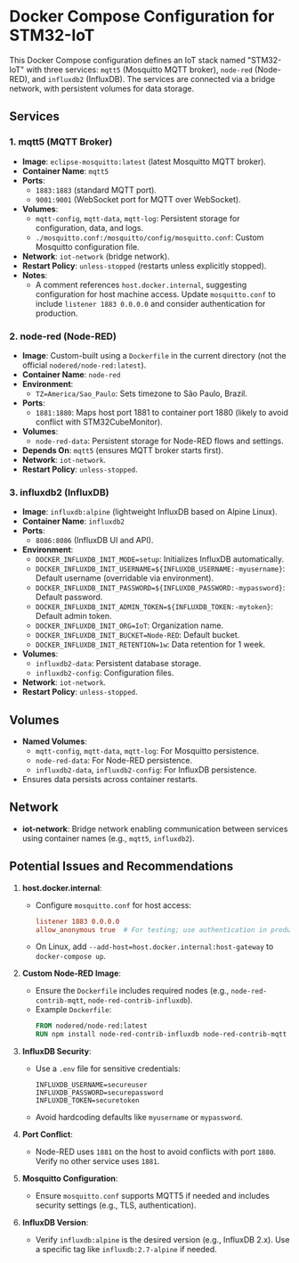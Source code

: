 

# Docker Compose Configuration for STM32-IoT

This Docker Compose configuration defines an IoT stack named "STM32-IoT" with three services: `mqtt5` (Mosquitto MQTT broker), `node-red` (Node-RED), and `influxdb2` (InfluxDB). The services are connected via a bridge network, with persistent volumes for data storage.

## Services

### 1. mqtt5 (MQTT Broker)
- **Image**: `eclipse-mosquitto:latest` (latest Mosquitto MQTT broker).
- **Container Name**: `mqtt5`
- **Ports**:
  - `1883:1883` (standard MQTT port).
  - `9001:9001` (WebSocket port for MQTT over WebSocket).
- **Volumes**:
  - `mqtt-config`, `mqtt-data`, `mqtt-log`: Persistent storage for configuration, data, and logs.
  - `./mosquitto.conf:/mosquitto/config/mosquitto.conf`: Custom Mosquitto configuration file.
- **Network**: `iot-network` (bridge network).
- **Restart Policy**: `unless-stopped` (restarts unless explicitly stopped).
- **Notes**:
  - A comment references `host.docker.internal`, suggesting configuration for host machine access. Update `mosquitto.conf` to include `listener 1883 0.0.0.0` and consider authentication for production.

### 2. node-red (Node-RED)
- **Image**: Custom-built using a `Dockerfile` in the current directory (not the official `nodered/node-red:latest`).
- **Container Name**: `node-red`
- **Environment**:
  - `TZ=America/Sao_Paulo`: Sets timezone to São Paulo, Brazil.
- **Ports**:
  - `1881:1880`: Maps host port 1881 to container port 1880 (likely to avoid conflict with STM32CubeMonitor).
- **Volumes**:
  - `node-red-data`: Persistent storage for Node-RED flows and settings.
- **Depends On**: `mqtt5` (ensures MQTT broker starts first).
- **Network**: `iot-network`.
- **Restart Policy**: `unless-stopped`.

### 3. influxdb2 (InfluxDB)
- **Image**: `influxdb:alpine` (lightweight InfluxDB based on Alpine Linux).
- **Container Name**: `influxdb2`
- **Ports**:
  - `8086:8086` (InfluxDB UI and API).
- **Environment**:
  - `DOCKER_INFLUXDB_INIT_MODE=setup`: Initializes InfluxDB automatically.
  - `DOCKER_INFLUXDB_INIT_USERNAME=${INFLUXDB_USERNAME:-myusername}`: Default username (overridable via environment).
  - `DOCKER_INFLUXDB_INIT_PASSWORD=${INFLUXDB_PASSWORD:-mypassword}`: Default password.
  - `DOCKER_INFLUXDB_INIT_ADMIN_TOKEN=${INFLUXDB_TOKEN:-mytoken}`: Default admin token.
  - `DOCKER_INFLUXDB_INIT_ORG=IoT`: Organization name.
  - `DOCKER_INFLUXDB_INIT_BUCKET=Node-RED`: Default bucket.
  - `DOCKER_INFLUXDB_INIT_RETENTION=1w`: Data retention for 1 week.
- **Volumes**:
  - `influxdb2-data`: Persistent database storage.
  - `influxdb2-config`: Configuration files.
- **Network**: `iot-network`.
- **Restart Policy**: `unless-stopped`.

## Volumes
- **Named Volumes**:
  - `mqtt-config`, `mqtt-data`, `mqtt-log`: For Mosquitto persistence.
  - `node-red-data`: For Node-RED persistence.
  - `influxdb2-data`, `influxdb2-config`: For InfluxDB persistence.
- Ensures data persists across container restarts.

## Network
- **iot-network**: Bridge network enabling communication between services using container names (e.g., `mqtt5`, `influxdb2`).

## Potential Issues and Recommendations

1. **host.docker.internal**:
   - Configure `mosquitto.conf` for host access:
     ```conf
     listener 1883 0.0.0.0
     allow_anonymous true  # For testing; use authentication in production
     ```
   - On Linux, add `--add-host=host.docker.internal:host-gateway` to `docker-compose up`.

2. **Custom Node-RED Image**:
   - Ensure the `Dockerfile` includes required nodes (e.g., `node-red-contrib-mqtt`, `node-red-contrib-influxdb`).
   - Example `Dockerfile`:
     ```dockerfile
     FROM nodered/node-red:latest
     RUN npm install node-red-contrib-influxdb node-red-contrib-mqtt
     ```

3. **InfluxDB Security**:
   - Use a `.env` file for sensitive credentials:
     ```env
     INFLUXDB_USERNAME=secureuser
     INFLUXDB_PASSWORD=securepassword
     INFLUXDB_TOKEN=securetoken
     ```
   - Avoid hardcoding defaults like `myusername` or `mypassword`.

4. **Port Conflict**:
   - Node-RED uses `1881` on the host to avoid conflicts with port `1880`. Verify no other service uses `1881`.

5. **Mosquitto Configuration**:
   - Ensure `mosquitto.conf` supports MQTT5 if needed and includes security settings (e.g., TLS, authentication).

6. **InfluxDB Version**:
   - Verify `influxdb:alpine` is the desired version (e.g., InfluxDB 2.x). Use a specific tag like `influxdb:2.7-alpine` if needed.
